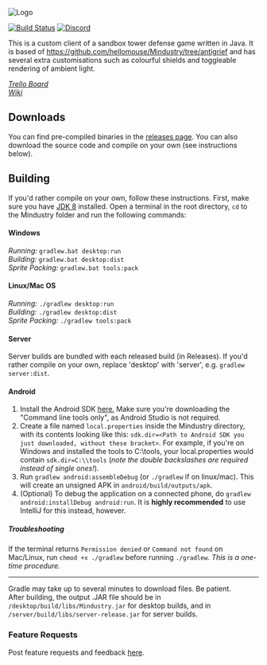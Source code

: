 ![Logo](core/assets-raw/sprites/ui/logo.png)

[![Build Status](https://travis-ci.org/daniel071/Mindustry.svg?branch=master)](https://travis-ci.org/daniel/Mindustry) 
[![Discord](https://img.shields.io/discord/391020510269669376.svg)](https://discord.gg/mindustry)  

This is a custom client of a sandbox tower defense game written in Java. It is based of https://github.com/hellomouse/Mindustry/tree/antigrief and has several extra customisations such as colourful shields and toggleable rendering of ambient light.

_[Trello Board](https://trello.com/b/aE2tcUwF/mindustry-40-plans)_  
_[Wiki](https://mindustrygame.github.io/wiki)_ 

## Downloads
You can find pre-compiled binaries in the [releases page](https://github.com/daniel071/Mindustry/releases). You can also download the source code and compile on your own (see instructions below). 

## Building
If you'd rather compile on your own, follow these instructions.
First, make sure you have [JDK 8](https://adoptopenjdk.net/) installed. Open a terminal in the root directory, `cd` to the Mindustry folder and run the following commands:

#### Windows

_Running:_ `gradlew.bat desktop:run`  
_Building:_ `gradlew.bat desktop:dist`  
_Sprite Packing:_ `gradlew.bat tools:pack`

#### Linux/Mac OS

_Running:_ `./gradlew desktop:run`  
_Building:_ `./gradlew desktop:dist`  
_Sprite Packing:_ `./gradlew tools:pack`

#### Server

Server builds are bundled with each released build (in Releases). If you'd rather compile on your own, replace 'desktop' with 'server', e.g. `gradlew server:dist`.

#### Android

1. Install the Android SDK [here.](https://developer.android.com/studio#downloads) Make sure you're downloading the "Command line tools only", as Android Studio is not required.
2. Create a file named `local.properties` inside the Mindustry directory, with its contents looking like this: `sdk.dir=<Path to Android SDK you just downloaded, without these bracket>`. For example, if you're on Windows and installed the tools to C:\\tools, your local.properties would contain `sdk.dir=C:\\tools` (*note the double backslashes are required instead of single ones!*).
3. Run `gradlew android:assembleDebug` (or `./gradlew` if on linux/mac). This will create an unsigned APK in `android/build/outputs/apk`.
4. (Optional) To debug the application on a connected phone, do `gradlew android:installDebug android:run`. It is **highly recommended** to use IntelliJ for this instead, however.

##### Troubleshooting

If the terminal returns `Permission denied` or `Command not found` on Mac/Linux, run `chmod +x ./gradlew` before running `./gradlew`. *This is a one-time procedure.*

---

Gradle may take up to several minutes to download files. Be patient. <br>
After building, the output .JAR file should be in `/desktop/build/libs/Mindustry.jar` for desktop builds, and in `/server/build/libs/server-release.jar` for server builds.

### Feature Requests

Post feature requests and feedback [here](https://github.com/daniel071/Mindustry/issues/new/choose).
